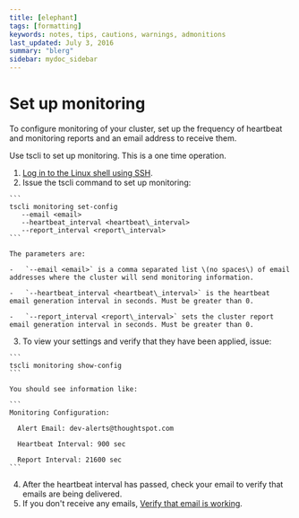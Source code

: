 ```yaml
---
title: [elephant]
tags: [formatting]
keywords: notes, tips, cautions, warnings, admonitions
last_updated: July 3, 2016
summary: "blerg"
sidebar: mydoc_sidebar
---
```

# Set up monitoring

To configure monitoring of your cluster, set up the frequency of heartbeat and monitoring reports and an email address to receive them.

Use tscli to set up monitoring. This is a one time operation.

1.   [Log in to the Linux shell using SSH](login_console.html#). 
2.   Issue the tscli command to set up monitoring: 

    ```
    tscli monitoring set-config 
       --email <email> 
       --heartbeat_interval <heartbeat\_interval>
       --report_interval <report\_interval>
    ```

    The parameters are:

    -   `--email <email>` is a comma separated list \(no spaces\) of email addresses where the cluster will send monitoring information.

    -   `--heartbeat_interval <heartbeat\_interval>` is the heartbeat email generation interval in seconds. Must be greater than 0.

    -   `--report_interval <report\_interval>` sets the cluster report email generation interval in seconds. Must be greater than 0.

3.   To view your settings and verify that they have been applied, issue: 

    ```
    tscli monitoring show-config
    ```

    You should see information like:

    ```
    Monitoring Configuration: 
    
      Alert Email: dev-alerts@thoughtspot.com
    
      Heartbeat Interval: 900 sec
    
      Report Interval: 21600 sec
    ```

4.   After the heartbeat interval has passed, check your email to verify that emails are being delivered. 
5.   If you don't receive any emails, [Verify that email is working](setup_email.html#). 

